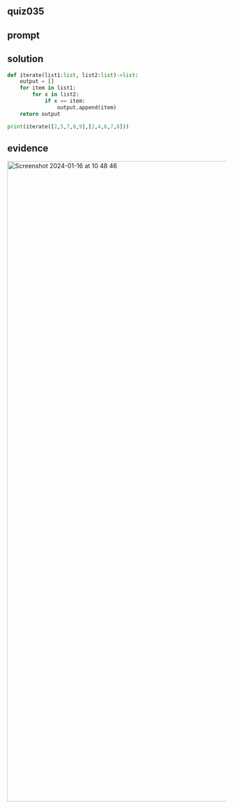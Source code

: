 ## quiz035

## prompt

## solution
```.py
def iterate(list1:list, list2:list)->list:
    output = []
    for item in list1:
        for x in list2:
            if x == item:
                output.append(item)
    return output

print(iterate([2,5,7,8,9],[2,4,6,7,8]))

```

## evidence
<img width="1468" alt="Screenshot 2024-01-16 at 10 48 46" src="https://github.com/ayyyane/unit3_g11/assets/142702159/5564ba63-76e0-47d7-a264-c9cf82040570">
